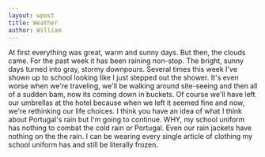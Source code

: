 ```yaml
---
layout: wpost
title: Weather
author: William
---
```


At first everything was great, warm and sunny days. But then, the clouds came. For the past week it has been raining non-stop. The bright, sunny days turned into gray, stormy downpours. Several times this week I've shown up to school looking like I just stepped out the shower. It's even worse when we're traveling, we'll be walking around site-seeing and then all of a sudden bam, now its coming down in buckets. Of course we'll have left our umbrellas at the hotel because when we left it seemed fine and now, we're rethinking our life choices. I think you have an idea of what I think about Portugal's rain but I'm going to continue. WHY, my school uniform has nothing to combat the cold rain or Portugal. Even our rain jackets have nothing on the the rain. I can be wearing every single article of clothing my school uniform has and still be literally frozen.
